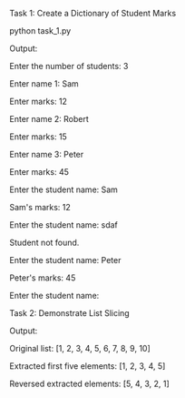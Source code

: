 Task 1: Create a Dictionary of Student Marks

python task_1.py

Output:

Enter the number of students: 3

Enter name 1: Sam

Enter marks: 12

Enter name 2: Robert

Enter marks: 15

Enter name 3: Peter

Enter marks: 45

Enter the student name: Sam

Sam's marks: 12

Enter the student name: sdaf

Student not found.

Enter the student name: Peter

Peter's marks: 45

Enter the student name:

Task 2: Demonstrate List Slicing

Output:

Original list: [1, 2, 3, 4, 5, 6, 7, 8, 9, 10]

Extracted first five elements: [1, 2, 3, 4, 5]

Reversed extracted elements: [5, 4, 3, 2, 1]
